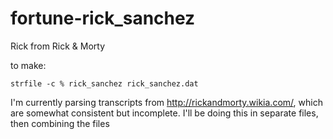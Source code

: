fortune-rick_sanchez
===========

Rick from Rick & Morty

to make:

    strfile -c % rick_sanchez rick_sanchez.dat

I'm currently parsing transcripts from http://rickandmorty.wikia.com/, which are somewhat consistent but incomplete. I'll be doing this in separate files, then combining the files
